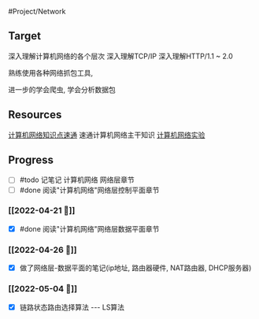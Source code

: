 #Project/Network
## Target
深入理解计算机网络的各个层次
深入理解TCP/IP
深入理解HTTP/1.1 ~ 2.0

熟练使用各种网络抓包工具,

进一步的学会爬虫, 学会分析数据包

## Resources
[计算机网络知识点速通](https://www.icourse163.org/learn/kaopei-1463813161?tid=1464659442#/learn/announce) 速通计算机网络主干知识
[计算机网络实验](https://www.icourse163.org/course/BUAA-1002744004?from=searchPage)

## Progress
- [ ] #todo 记笔记 计算机网络 网络层章节
- [ ] #done 阅读"计算机网络"网络层控制平面章节
### [[2022-04-21 📅]]
- [x] #done 阅读"计算机网络"网络层数据平面章节

### [[2022-04-26 📅]]
- [x] 做了网络层-数据平面的笔记(ip地址, 路由器硬件, NAT路由器, DHCP服务器)

### [[2022-05-04 📅]]
- [x] 链路状态路由选择算法 --- LS算法